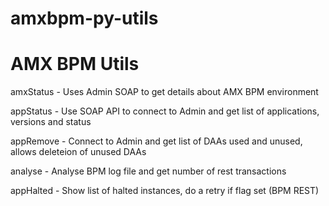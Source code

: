 # amxbpm-py-utils
AMX BPM Utils
=============

amxStatus - Uses Admin SOAP to get details about AMX BPM environment

appStatus - Use SOAP API to connect to Admin and get list of applications, versions and status

appRemove - Connect to Admin and get list of DAAs used and unused, allows deleteion of unused DAAs

analyse   - Analyse BPM log file and get number of rest transactions

appHalted - Show list of halted instances, do a retry if flag set (BPM REST)



